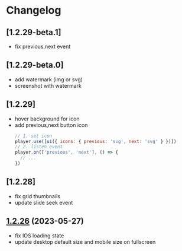 # Changelog

## [1.2.29-beta.1]

- fix previous,next event

## [1.2.29-beta.0]

- add watermark (img or svg)
- screenshot with watermark

## [1.2.29]

- hover background for icon
- add previous,next button icon
  ```js
  // 1. set icon
  player.use([ui({ icons: { previous: 'svg', next: 'svg' } })])
  // 2. listen event
  player.on(['previous', 'next'], () => {
    // ...
  })
  ```

## [1.2.28]

- fix grid thumbnails
- update slide seek event

## [1.2.26](https://github.com/shiyiya/oplayer/tree/1.2.26) (2023-05-27)

- fix IOS loading state
- update desktop default size and mobile size on fullscreen

```

```
